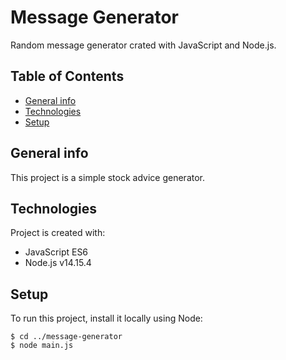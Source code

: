 # Message Generator

Random message generator crated with JavaScript and Node.js.

## Table of Contents
* [General info](#general-info)
* [Technologies](#technologies)
* [Setup](#setup)

## General info
This project is a simple stock advice generator.

## Technologies
Project is created with:
* JavaScript ES6
* Node.js v14.15.4

## Setup
To run this project, install it locally using Node:

````
$ cd ../message-generator
$ node main.js
